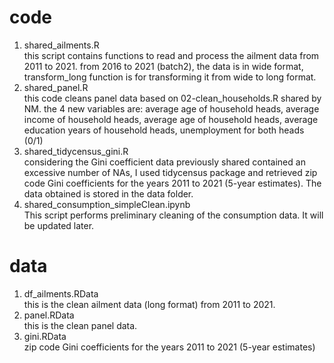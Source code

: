 # code
1.  shared_ailments.R <br> 
this script contains functions to read and process the ailment data from 2011 to 2021. from 2016 to 2021 (batch2), the data is in wide format, transform_long function is for transforming it from wide to long format. <br> 
2. shared_panel.R <br> 
this code cleans panel data based on 02-clean_households.R shared by NM. the 4 new variables are: average age of household heads, average income of household heads, average age of household heads, average education years of household heads, unemployment for both heads (0/1)<br> 
4. shared_tidycensus_gini.R <br> 
considering the Gini coefficient data previously shared contained an excessive number of NAs, I used tidycensus package and retrieved zip code Gini coefficients for the years 2011 to 2021 (5-year estimates). The data obtained is stored in the data folder. <br> 
5. shared_consumption_simpleClean.ipynb<br> 
This script performs preliminary cleaning of the consumption data. It will be updated later.<br>

# data
1. df_ailments.RData<br>
this is the clean ailment data (long format) from 2011 to 2021.<br>
2. panel.RData<br>
this is the clean panel data.<br>
3. gini.RData<br>
zip code Gini coefficients for the years 2011 to 2021 (5-year estimates)<br>

